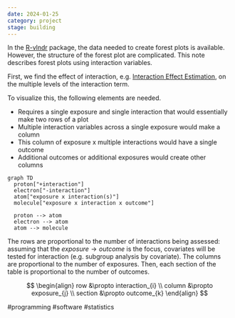 ```yaml
---
date: 2024-01-25
category: project
stage: building
---
```


In the [R-vlndr](R-vlndr.md) package, the data needed to create forest plots is available. However, the structure of the forest plot are complicated. This note describes forest plots using interaction variables.

First, we find the effect of interaction, e.g. [Interaction Effect Estimation](../permanent/Interaction%20Effect%20Estimation.md), on the multiple levels of the interaction term. 

To visualize this, the following elements are needed.
- Requires a single exposure and single interaction that would essentially make two rows of a plot
- Multiple interaction variables across a single exposure would make a column
- This column of exposure x multiple interactions would have a single outcome
- Additional outcomes or additional exposures would create other columns 

```mermaid
graph TD
  proton["+interaction"]
  electron["-interaction"]
  atom["exposure x interaction(s)"]
  molecule["exposure x interaction x outcome"]
  
  proton --> atom
  electron --> atom
  atom --> molecule
```

The rows are proportional to the number of interactions being assessed: assuming that the $exposure \rightarrow outcome$ is the focus, covariates will be tested for interaction (e.g. subgroup analysis by covariate).
The columns are proportional to the number of exposures.
Then, each section of the table is proportional to the number of outcomes.

$$
\begin{align}
row &\propto interaction_{i} \\
column &\propto exposure_{j} \\
section &\propto outcome_{k}
\end{align}
$$

#programming 
#software 
#statistics 